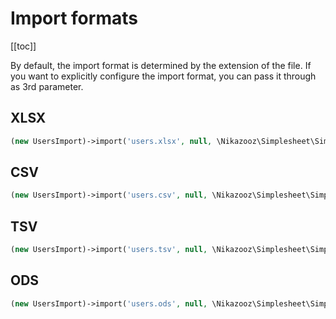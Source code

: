 # Import formats

[[toc]]

By default, the import format is determined by the extension of the file. If you want
to explicitly configure the import format, you can pass it through as 3rd parameter.

## XLSX

```php
(new UsersImport)->import('users.xlsx', null, \Nikazooz\Simplesheet\Simplesheet::XLSX);
```

## CSV

```php
(new UsersImport)->import('users.csv', null, \Nikazooz\Simplesheet\Simplesheet::CSV);
```

## TSV

```php
(new UsersImport)->import('users.tsv', null, \Nikazooz\Simplesheet\Simplesheet::TSV);
```

## ODS

```php
(new UsersImport)->import('users.ods', null, \Nikazooz\Simplesheet\Simplesheet::ODS);
```

